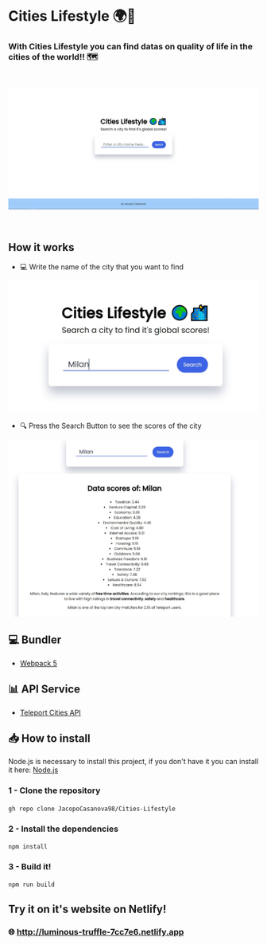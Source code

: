 # Cities Lifestyle 🌍🌃

### With Cities Lifestyle you can find datas on quality of life in the cities of the world!! 🗺

&nbsp;

<img src="https://github.com/JacopoCasanova98/Cities-Lifestyle/blob/main/src/github-img/Home.JPG" width="700"/> 

&nbsp;

## How it works


* 💻 Write the name of the city that you want to find &nbsp; &nbsp;
&nbsp;
&nbsp;
<img src="https://github.com/JacopoCasanova98/Cities-Lifestyle/blob/main/src/github-img/Write%20City.JPG" width="600"/>  


* 🔍 Press the Search Button to see the scores of the city &nbsp; &nbsp; 
&nbsp;
&nbsp;
<img src="https://github.com/JacopoCasanova98/Cities-Lifestyle/blob/main/src/github-img/Find%20Scores.JPG" width="600"/>


## 💻 Bundler
* [Webpack 5](https://webpack.js.org/)

## 📊 API Service
* [Teleport Cities API](https://developers.teleport.org/api/)

## 📥 How to install
Node.js is necessary to install this project, if you don't have it you can install it here:
[Node.js](https://nodejs.org/it/download/)<br>

### 1 - Clone the repository
`gh repo clone JacopoCasanova98/Cities-Lifestyle`
### 2 - Install the dependencies
`npm install`
### 3 - Build it!
`npm run build`


## Try it on it's website on Netlify!
### 🌐 http://luminous-truffle-7cc7e6.netlify.app

